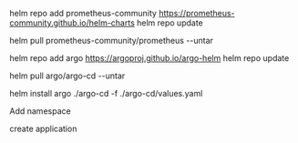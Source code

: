 helm repo add prometheus-community https://prometheus-community.github.io/helm-charts
helm repo update

helm pull prometheus-community/prometheus --untar

helm repo add argo https://argoproj.github.io/argo-helm
helm repo update

helm pull argo/argo-cd --untar

helm install argo ./argo-cd -f ./argo-cd/values.yaml

Add namespace

create application

